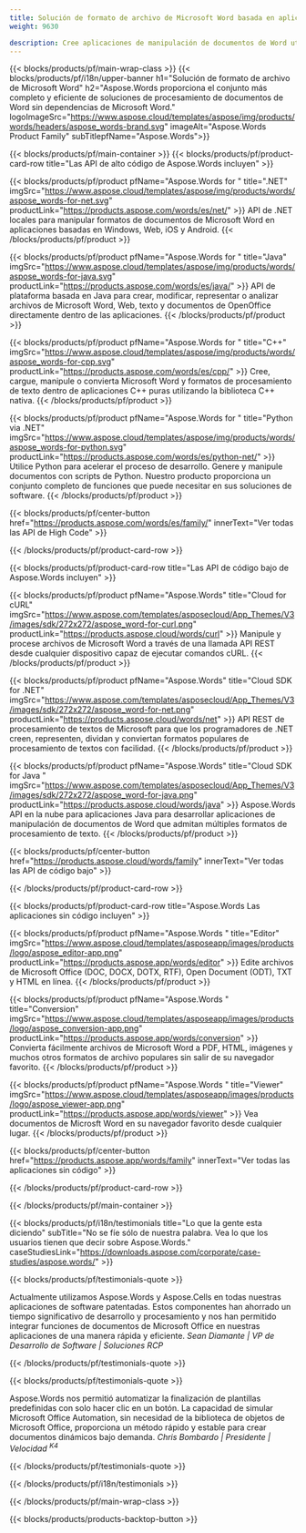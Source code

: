 ```yaml
---
title: Solución de formato de archivo de Microsoft Word basada en aplicaciones, en la nube y en las instalaciones 
weight: 9630

description: Cree aplicaciones de manipulación de documentos de Word utilizando API locales o en la nube o simplemente use aplicaciones multiplataforma para ver, comparar, inspeccionar o convertir archivos de Word
---
```


{{< blocks/products/pf/main-wrap-class >}}
{{< blocks/products/pf/i18n/upper-banner h1="Solución de formato de archivo de Microsoft Word" h2="Aspose.Words proporciona el conjunto más completo y eficiente de soluciones de procesamiento de documentos de Word sin dependencias de Microsoft Word." logoImageSrc="https://www.aspose.cloud/templates/aspose/img/products/words/headers/aspose_words-brand.svg" imageAlt="Aspose.Words Product Family" subTitlepfName="Aspose.Words">}}

{{< blocks/products/pf/main-container >}}
{{< blocks/products/pf/product-card-row title="Las API de alto código de Aspose.Words incluyen" >}}

{{< blocks/products/pf/product pfName="Aspose.Words for " title=".NET" imgSrc="https://www.aspose.cloud/templates/aspose/img/products/words/aspose_words-for-net.svg" productLink="https://products.aspose.com/words/es/net/" >}}
API de .NET locales para manipular formatos de documentos de Microsoft Word en aplicaciones basadas en Windows, Web, iOS y Android.
{{< /blocks/products/pf/product >}}

{{< blocks/products/pf/product pfName="Aspose.Words for " title="Java" imgSrc="https://www.aspose.cloud/templates/aspose/img/products/words/aspose_words-for-java.svg" productLink="https://products.aspose.com/words/es/java/" >}}
API de plataforma basada en Java para crear, modificar, representar o analizar archivos de Microsoft Word, Web, texto y documentos de OpenOffice directamente dentro de las aplicaciones.
{{< /blocks/products/pf/product >}}

{{< blocks/products/pf/product pfName="Aspose.Words for " title="C++" imgSrc="https://www.aspose.cloud/templates/aspose/img/products/words/aspose_words-for-cpp.svg" productLink="https://products.aspose.com/words/es/cpp/" >}}
Cree, cargue, manipule o convierta Microsoft Word y formatos de procesamiento de texto dentro de aplicaciones C++ puras utilizando la biblioteca C++ nativa.
{{< /blocks/products/pf/product >}}

{{< blocks/products/pf/product pfName="Aspose.Words for " title="Python via .NET" imgSrc="https://www.aspose.cloud/templates/aspose/img/products/words/aspose_words-for-python.svg" productLink="https://products.aspose.com/words/es/python-net/" >}}
Utilice Python para acelerar el proceso de desarrollo. Genere y manipule documentos con scripts de Python. Nuestro producto proporciona un conjunto completo de funciones que puede necesitar en sus soluciones de software.
{{< /blocks/products/pf/product >}}

{{< blocks/products/pf/center-button href="https://products.aspose.com/words/es/family/" innerText="Ver todas las API de High Code" >}}

{{< /blocks/products/pf/product-card-row >}}

{{< blocks/products/pf/product-card-row title="Las API de código bajo de Aspose.Words incluyen" >}}

{{< blocks/products/pf/product pfName="Aspose.Words" title="Cloud for cURL" imgSrc="https://www.aspose.com/templates/asposecloud/App_Themes/V3/images/sdk/272x272/aspose_word-for-curl.png" productLink="https://products.aspose.cloud/words/curl" >}}
Manipule y procese archivos de Microsoft Word a través de una llamada API REST desde cualquier dispositivo capaz de ejecutar comandos cURL.
{{< /blocks/products/pf/product >}}

{{< blocks/products/pf/product pfName="Aspose.Words" title="Cloud SDK for .NET" imgSrc="https://www.aspose.com/templates/asposecloud/App_Themes/V3/images/sdk/272x272/aspose_word-for-net.png" productLink="https://products.aspose.cloud/words/net" >}}
API REST de procesamiento de textos de Microsoft para que los programadores de .NET creen, representen, dividan y conviertan formatos populares de procesamiento de textos con facilidad.
{{< /blocks/products/pf/product >}}

{{< blocks/products/pf/product pfName="Aspose.Words" title="Cloud SDK for Java " imgSrc="https://www.aspose.com/templates/asposecloud/App_Themes/V3/images/sdk/272x272/aspose_word-for-java.png" productLink="https://products.aspose.cloud/words/java" >}}
Aspose.Words API en la nube para aplicaciones Java para desarrollar aplicaciones de manipulación de documentos de Word que admitan múltiples formatos de procesamiento de texto.
{{< /blocks/products/pf/product >}}

{{< blocks/products/pf/center-button href="https://products.aspose.cloud/words/family" innerText="Ver todas las API de código bajo" >}}

{{< /blocks/products/pf/product-card-row >}}

{{< blocks/products/pf/product-card-row title="Aspose.Words Las aplicaciones sin código incluyen" >}}

{{< blocks/products/pf/product pfName="Aspose.Words " title="Editor" imgSrc="https://www.aspose.cloud/templates/asposeapp/images/products/logo/aspose_editor-app.png" productLink="https://products.aspose.app/words/editor" >}}
Edite archivos de Microsoft Office (DOC, DOCX, DOTX, RTF), Open Document (ODT), TXT y HTML en línea.
{{< /blocks/products/pf/product >}}

{{< blocks/products/pf/product pfName="Aspose.Words " title="Conversion" imgSrc="https://www.aspose.cloud/templates/asposeapp/images/products/logo/aspose_conversion-app.png" productLink="https://products.aspose.app/words/conversion" >}}
Convierta fácilmente archivos de Microsoft Word a PDF, HTML, imágenes y muchos otros formatos de archivo populares sin salir de su navegador favorito.
{{< /blocks/products/pf/product >}}

{{< blocks/products/pf/product pfName="Aspose.Words " title="Viewer" imgSrc="https://www.aspose.cloud/templates/asposeapp/images/products/logo/aspose_viewer-app.png" productLink="https://products.aspose.app/words/viewer" >}}
Vea documentos de Microsft Word en su navegador favorito desde cualquier lugar.
{{< /blocks/products/pf/product >}}

{{< blocks/products/pf/center-button href="https://products.aspose.app/words/family" innerText="Ver todas las aplicaciones sin código" >}}

{{< /blocks/products/pf/product-card-row >}}

{{< /blocks/products/pf/main-container >}}

{{< blocks/products/pf/i18n/testimonials title="Lo que la gente esta diciendo" subTitle="No se fíe sólo de nuestra palabra. Vea lo que los usuarios tienen que decir sobre Aspose.Words." caseStudiesLink="https://downloads.aspose.com/corporate/case-studies/aspose.words/" >}}

{{< blocks/products/pf/testimonials-quote >}}
<p class="first">
 Actualmente utilizamos Aspose.Words y Aspose.Cells en todas nuestras aplicaciones de software patentadas. Estos componentes han ahorrado un tiempo significativo de desarrollo y procesamiento y nos han permitido integrar funciones de documentos de Microsoft Office en nuestras aplicaciones de una manera rápida y eficiente.
 <em>
  Sean Diamante | VP de Desarrollo de Software | Soluciones RCP
 </em>
</p>

{{< /blocks/products/pf/testimonials-quote >}}

{{< blocks/products/pf/testimonials-quote >}}
<p class="second">
 Aspose.Words nos permitió automatizar la finalización de plantillas predefinidas con solo hacer clic en un botón. La capacidad de simular Microsoft Office Automation, sin necesidad de la biblioteca de objetos de Microsoft Office, proporciona un método rápido y estable para crear documentos dinámicos bajo demanda.
 <em>
  Chris Bombardo | Presidente | Velocidad
  <sup>
   K4
  </sup>
 </em>
</p>

{{< /blocks/products/pf/testimonials-quote >}}

{{< /blocks/products/pf/i18n/testimonials >}}

{{< /blocks/products/pf/main-wrap-class >}}

{{< blocks/products/products-backtop-button >}}